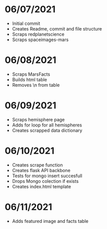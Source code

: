 
# 06/07/2021
- Initial commit
- Creates Readme, commit and file structure
- Scraps redplanetscience
- Scraps spaceimages-mars

# 06/08/2021
- Scraps MarsFacts
- Builds html table
- Removes \n from table

# 06/09/2021
- Scraps hemisphere page
- Adds for loop for all hemispheres
- Creates scrapped data dictionary

# 06/10/2021
- Creates scrape function
- Creates flask API backbone
- Tests for mongo insert succesfull
- Drops Mongo colection if exists
- Creates index.html template

# 06/11/2021
- Adds featured image and facts table